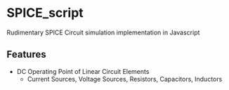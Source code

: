 # SPICE_script
Rudimentary SPICE Circuit simulation implementation in Javascript

## Features 
* DC Operating Point of Linear Circuit Elements
  * Current Sources, Voltage Sources, Resistors, Capacitors, Inductors
